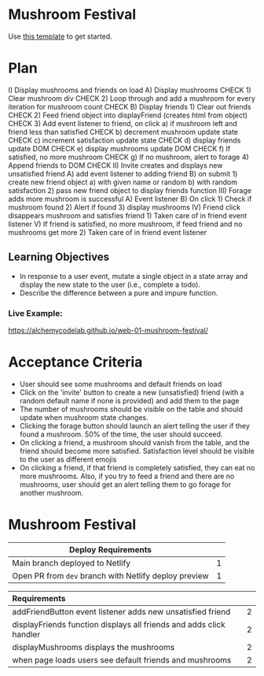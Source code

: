 # Mushroom Festival
Use [this template](https://github.com/alchemycodelab/half-baked-web-01-mushroom-festival) to get started.

# Plan
I) Display mushrooms and friends on load
    A) Display mushrooms    CHECK
        1) Clear mushroom div   CHECK
        2) Loop through and add a mushroom for every iteration for mushroom count   CHECK
    B) Display friends
        1) Clear out friends    CHECK
        2) Feed friend object into displayFriend (creates html from object) CHECK
        3) Add event listener to friend, on click
            a) if mushroom left and friend less than satisfied  CHECK
            b) decrement mushroom   update state    CHECK
            c) increment satisfaction   update state    CHECK
            d) display friends  update DOM  CHECK
            e) display mushrooms    update DOM  CHECK
            f) If satisfied, no more mushroom   CHECK
            g) If no mushroom, alert to forage
        4) Append friends to DOM CHECK
II) Invite creates and displays new unsatisfied friend
    A) add event listener to adding friend
    B) on submit
        1) create new friend object
            a) with given name or random
            b) with random satisfaction
        2) pass new friend object to display friends function
III) Forage adds more mushroom is successful
    A) Event listener
    B) On click
        1) Check if mushroom found
        2) Alert if found
        3) display mushrooms
IV) Friend click disappears mushroom and satisfies friend
    1) Taken care of in friend event listener
V) If friend is satisfied, no more mushroom, if feed friend and no mushrooms get more
    2) Taken care of in friend event listener

## Learning Objectives

-   In response to a user event, mutate a single object in a state array and display the new state to the user (i.e., complete a todo).
-   Describe the difference between a pure and impure function.

### Live Example:

https://alchemycodelab.github.io/web-01-mushroom-festival/

# Acceptance Criteria

-   User should see some mushrooms and default friends on load
-   Click on the 'invite' button to create a new (unsatisfied) friend (with a random default name if none is provided) and add them to the page
-   The number of mushrooms should be visible on the table and should update when mushroom state changes.
-   Clicking the forage button should launch an alert telling the user if they found a mushroom. 50% of the time, the user should succeed.
-   On clicking a friend, a mushroom should vanish from the table, and the friend should become more satisfied. Satisfaction level should be visible to the user as different emojis
-   On clicking a friend, if that friend is completely satisfied, they can eat no more mushrooms. Also, if you try to feed a friend and there are no mushrooms, user should get an alert telling them to go forage for another mushroom.

# Mushroom Festival

| Deploy Requirements                                   |     |
| ----------------------------------------------------- | --- |
| Main branch deployed to Netlify                       | 1   |
| Open PR from `dev` branch with Netlify deploy preview | 1   |

| Requirements                                                        |     |
| :------------------------------------------------------------------ | --: |
| addFriendButton event listener adds new unsatisfied friend          |   2 |
| displayFriends function displays all friends and adds click handler |   2 |
| displayMushrooms displays the mushrooms                             |   2 |
| when page loads users see default friends and mushrooms             |   2 |
